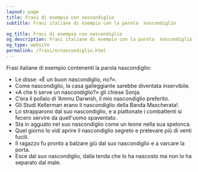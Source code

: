```yaml
---
layout: page
title: Frasi di esempio con nascondiglio 
subtitle: Frasi italiane di esempio con la parola  nascondiglio

og_title: Frasi di esempio con nascondiglio 
og_description: Frasi italiane di esempio con la parola  nascondiglio
og_type: website
permalink: /frasi/n/nascondiglio.html
---
```


Frasi italiane di esempio contenenti la parola nascondiglio:


- Le disse: «È un buon nascondiglio, no?».
- Come nascondiglio, la casa galleggiante sarebbe diventata inservibile.
- «A che ti serve un nascondiglio?» gli chiese Sonja.
- C’era il pollaio di ‘Ammu Darwish, il mio nascondiglio preferito.
- Gli Studi Kellerman erano il nascondiglio della Banda Mascherata!.
- Lo strapparono dal suo nascondiglio, e a piattonate i combattenti si fecero servire da quell'uomo spaventato.
- Sta in agguato nel suo nascondiglio come un leone nella sua spelonca.
- Quel giorno lo vidi aprire il nascondiglio segreto e prelevare più di venti fucili.
- Il ragazzo fu pronto a balzare giù dal suo nascondiglio e a varcare la porta.
- Esce dal suo nascondiglio, dalla tenda che lo ha nascosto ma non lo ha separato dal male.
